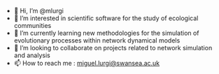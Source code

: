 - 👋 Hi, I’m @mlurgi
- 👀 I’m interested in scientific software for the study of ecological communities
- 🌱 I’m currently learning new methodologies for the simulation of evolutionary processes within network dynamical models
- 💞️ I’m looking to collaborate on projects related to network simulation and analysis
- 📫 How to reach me : miguel.lurgi@swansea.ac.uk

<!---
mlurgi/mlurgi is a ✨ special ✨ repository because its `README.md` (this file) appears on your GitHub profile.
You can click the Preview link to take a look at your changes.
--->
